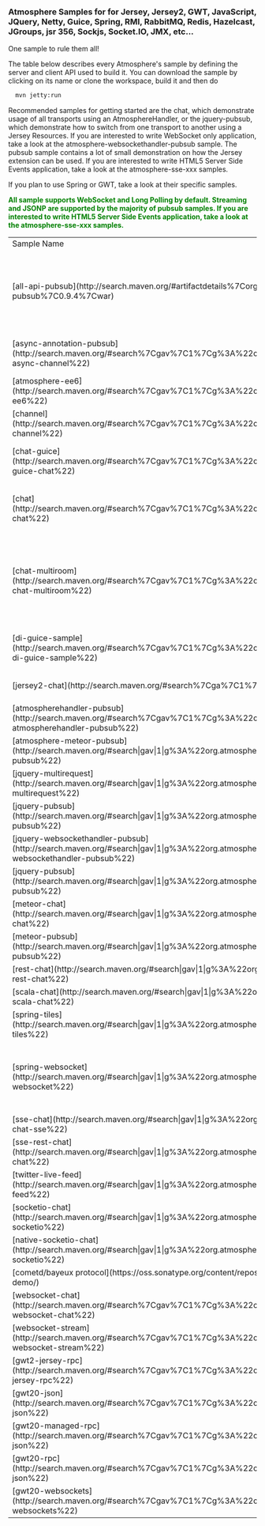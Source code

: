 ### Atmosphere Samples for for Jersey, Jersey2, GWT, JavaScript, JQuery, Netty, Guice, Spring, RMI, RabbitMQ, Redis, Hazelcast, JGroups, jsr 356, Sockjs, Socket.IO, JMX, etc...

One sample to rule them all!

The table below describes every Atmosphere's sample by defining the server and client API used to build it. You can download the sample by clicking on its name or clone the workspace, build it and then do
```bash
  mvn jetty:run
```

Recommended samples for getting started are the chat, which demonstrate usage of all transports using an AtmosphereHandler, or the jquery-pubsub, which demonstrate how to switch from one transport to another using a Jersey Resources. If you are interested to write WebSocket only application, take a look at the atmosphere-websockethandler-pubsub sample. The pubsub sample contains a lot of small demonstration on how the Jersey extension can be used. If you are interested to write HTML5 Server Side Events application, take a look at the atmosphere-sse-xxx samples.

If you plan to use Spring or GWT, take a look at their specific samples.

<font color="green">**All sample supports WebSocket and Long Polling by default. Streaming and JSONP are supported by the majority of pubsub samples. If you are interested to write HTML5 Server Side Events application, take a look at the atmosphere-sse-xxx samples.**</font>
<table width=100% height=100%>
    <tr>
        <td>Sample Name</td>
        <td>Description</td>
        <td>Server Components</td>
        <td>Client Components</td>
    </tr>
    <tr>
        <td>[all-api-pubsub](http://search.maven.org/#artifactdetails%7Corg.atmosphere.samples%7Catmosphere-all-api-pubsub%7C0.9.4%7Cwar)</td>
        <td>This sample implements a pubsub example that demonstrates all Atmosphere's API and extension. The use of AtmosphereResource, Meteor, Annotation like @Suspend and @Broadcast are demonstrated</td>
        <td>[AtmosphereHandler](https://github.com/Atmosphere/atmosphere-samples/blob/master/samples/all-api-pubsub/src/main/scala/org/atmosphere/samples/pubsub/websocket/AtmosphereHandler.scala) [Jersey Resource](https://github.com/Atmosphere/atmosphere-samples/blob/master/samples/all-api-pubsub/src/main/scala/org/atmosphere/samples/pubsub/websocket/Resource.scala) [Meteor](https://github.com/Atmosphere/atmosphere-samples/blob/master/samples/all-api-pubsub/src/main/scala/org/atmosphere/samples/pubsub/websocket/Meteor.scala) [WebSocketProtocol](https://github.com/Atmosphere/atmosphere-samples/blob/master/samples/all-api-pubsub/src/main/scala/org/atmosphere/samples/pubsub/websocket/DevoxxWebSocketProtocol.scala)</td>
        <td>Single [Callback](https://github.com/Atmosphere/atmosphere-samples/blob/master/samples/all-api-pubsub/src/main/webapp/index.html) supporting WebSocket, Long-Polling, JSONP, Http-Streaming </td>
    </tr>
        <td>[async-annotation-pubsub](http://search.maven.org/#search%7Cgav%7C1%7Cg%3A%22org.atmosphere.samples%22%20AND%20a%3A%22atmosphere-async-channel%22)</td>
        <td>This sample demonstrates the use of the @Asynchronous annotation combined with the Callable<?> API, showing how an application can be fully asynchronous in its execution. The sample implements the pubsub concepts.</td>
        <td>[Jersey Resource](https://github.com/Atmosphere/atmosphere-samples/blob/master/samples/async-annotation-pubsub/src/main/java/org/atmosphere/samples/pubsub/AsynchronousExecution.java) </td>
        <td>Single [Callback](https://github.com/Atmosphere/atmosphere-samples/blob/master/samples/async-annotation-pubsub/src/main/webapp/index.html#L36) supporting WebSocket, Long-Polling, JSONP, Http-Streaming </td>
    </tr>
    <tr>
        <td>[atmosphere-ee6](http://search.maven.org/#search%7Cgav%7C1%7Cg%3A%22org.atmosphere.samples%22%20AND%20a%3A%22atmosphere-ee6%22)</td>
        <td>This sample demonstrates the use of @Suspend with Java EE's 6 annotation like @Resource and EJB Timer</td>
        <td>[Jersey Resource](https://github.com/Atmosphere/atmosphere-samples/blob/master/samples/atmosphere-ee6/src/main/java/org/jersey/devoxx/samples/ee6/atmosphere/TimerResource.java)</td>
        <td>Http-Streaming</td>
    </tr>
    <tr>
        <td>[channel](http://search.maven.org/#search%7Cgav%7C1%7Cg%3A%22org.atmosphere.samples%22%20AND%20a%3A%22atmosphere-channel%22)</td>
        <td>This sample demonstrate the use of @Subscribe and @Publish annotation using a pub sub application. If you are migrating from CometD, this sample is for you.</td>
        <td>[Jersey Resource](https://github.com/Atmosphere/atmosphere-samples/blob/master/samples/channel/src/main/java/org/atmosphere/samples/pubsub/TypedChannel.java)</td>
        <td></td>
    </tr>
    <tr>
        <td>[chat-guice](http://search.maven.org/#search%7Cgav%7C1%7Cg%3A%22org.atmosphere.samples%22%20AND%20a%3A%22atmosphere-guice-chat%22)</td>
        <td>This sample demonstrate the use of Google Guice with Atmosphere. The Chat application is implemented using @Suspend and @Broadcast annotation</td>
        <td>[Guice](https://github.com/Atmosphere/atmosphere-samples/blob/master/extensions-samples/guice/chat-guice/src/main/java/org/atmosphere/samples/guice/GuiceChatModule.java) [Jersey Resource](https://github.com/Atmosphere/atmosphere-extensions/blob/master/guice/samples/chat-guice/src/main/java/org/atmosphere/samples/guice/ResourceChat.java#L31)</td>
        <td>Javascript Functions demonstrating [WebSocket, falling back to Long-Polling](https://github.com/Atmosphere/atmosphere-samples/blob/master/extensions-samples/guice/chat-guice/src/main/webapp/jquery/application.js)</td>
    </tr>
    <tr>
        <td>[chat](http://search.maven.org/#search%7Cgav%7C1%7Cg%3A%22org.atmosphere.samples%22%20AND%20a%3A%22atmosphere-chat%22)</td>
        <td>This sample demonstrates the use of WebSocket (falling back to SSE and Long-Polling) using the [@ManagedService](http://atmosphere.github.io/atmosphere/apidocs/org/atmosphere/config/service/ManagedService.html) annotation. The sample also demonstrates how to detect which transport are supported by the client and server by negotiating with the server.</td>
        <td>[Chat](https://github.com/Atmosphere/atmosphere-samples/blob/master/samples/chat/src/main/java/org/atmosphere/samples/chat/Chat.java)</td>
        <td>Javascript Functions demonstrating [WebSocket, falling back to Long-Polling](https://github.com/Atmosphere/atmosphere-samples/blob/master/samples/chat/src/main/webapp/javascript/application.js). This is the recommended sample to start with.</td>
    </tr>
        <tr>
            <td>[chat-multiroom](http://search.maven.org/#search%7Cgav%7C1%7Cg%3A%22org.atmosphere.samples%22%20AND%20a%3A%22atmosphere-chat-multiroom%22)</td>
            <td>This sample demonstrates the use of WebSocket (falling back SSE and to Long-Polling) using the [@ManagedService](http://atmosphere.github.io/atmosphere/apidocs/org/atmosphere/config/service/ManagedService.html) annotation with [Encoder](http://atmosphere.github.io/atmosphere/apidocs/org/atmosphere/config/managed/Encoder.html) and [Decoder](http://atmosphere.github.io/atmosphere/apidocs/org/atmosphere/config/managed/Decoder.html). The sample also demonstrates how to detect which transport are supported by the client and server by negotiating with the server.</td>
            <td>[Chatroom](https://github.com/Atmosphere/atmosphere-samples/blob/master/samples/chat-multiroom/src/main/java/org/atmosphere/samples/chat/ChatRoom.java)</td>
            <td>Javascript Functions demonstrating [WebSocket, falling back to Long-Polling](https://github.com/Atmosphere/atmosphere-samples/blob/master/samples/chat/src/main/webapp/javascript/application.js). This is the recommended sample to start with.</td>
        </tr>
    <tr>
        <td>[di-guice-sample](http://search.maven.org/#search%7Cgav%7C1%7Cg%3A%22org.atmosphere.samples%22%20AND%20a%3A%22atmosphere-di-guice-sample%22)</td>
        <td>The sample demonstrates the use of Atmosphere's Dependencies Injection using Guice</td>
        <td>[Jersey Resource](https://github.com/Atmosphere/atmosphere-samples/blob/master/extensions-samples/guice/di-guice-sample/src/main/java/org/atmosphere/samples/di/guice/MessageResource.java) [Guice](https://github.com/Atmosphere/atmosphere-samples/blob/master/samples/di-guice-sample/src/main/java/org/atmosphere/samples/di/guice/GuiceContextListener.java)</td>
        <td>[Javascript Callback](https://github.com/Atmosphere/atmosphere-samples/blob/master/extensions-samples/guice/di-guice-sample/src/main/webapp/index.html#L46)</td>
    </tr>
    <tr>
        <td>[jersey2-chat](http://search.maven.org/#search%7Cga%7C1%7Ca%3A%22atmosphere-jersey2-chat%22)</td>
        <td>This samples demonstrates the use of JAX RS Specification 2 with [@AtmosphereService](http://atmosphere.github.io/atmosphere/apidocs/org/atmosphere/config/service/AtmosphereService.html)</td>
        <td>[Jersey Resource](https://github.com/Atmosphere/atmosphere-samples/blob/master/samples/jersey2-chat/src/main/java/org/atmosphere/samples/chat/jersey/Jersey2Resource.java)</td>
        <td>Javascript Functions demonstrating [WebSocket, falling back to Long-Polling](https://github.com/Atmosphere/atmosphere-samples/blob/master/samples/jersey2-chat/src/main/webapp/jquery/application.js)</td>
    </tr>
    <tr>
        <td>[atmospherehandler-pubsub](http://search.maven.org/#search%7Cgav%7C1%7Cg%3A%22org.atmosphere.samples%22%20AND%20a%3A%22atmosphere-atmospherehandler-pubsub%22)</td>
        <td>This sample demonstrate the use of AtmosphereHandler for implementing a pub sub application. The sample supports Long-Polling, Http Streaming and WebSocket</td>
        <td>[AtmosphereHandler](https://github.com/Atmosphere/atmosphere-samples/blob/master/samples/atmospherehandler-pubsub/src/main/java/org/atmosphere/samples/pubsub/AtmosphereHandlerPubSub.java#L39)</td>
        <td>[Javascript Function](https://github.com/Atmosphere/atmosphere-samples/blob/master/samples/atmospherehandler-pubsub/src/main/webapp/index.html)</td>
    </tr>
    <tr>
        <td>[atmosphere-meteor-pubsub](http://search.maven.org/#search|gav|1|g%3A%22org.atmosphere.samples%22%20AND%20a%3A%22atmosphere-meteor-pubsub%22)</td>
        <td>This sample demonstrate the use of the Meteor API, from a Servlet, for implementing a pub sub application. The sample supports Long-Polling, Http Streaming and WebSocket</td>
        <td>[Meteor](https://github.com/Atmosphere/atmosphere-samples/blob/master/samples/jquery-meteor-pubsub/src/main/java/org/atmosphere/samples/pubsub/MeteorPubSub.java)</td>
        <td>[Javascript Function](https://github.com/Atmosphere/atmosphere-samples/blob/master/samples/jquery-meteor-pubsub/src/main/webapp/index.html#L8)</td>
    </tr>
    <tr>
        <td>[jquery-multirequest](http://search.maven.org/#search|gav|1|g%3A%22org.atmosphere.samples%22%20AND%20a%3A%22atmosphere-multirequest%22)</td>
        <td>This sample demonstrates how multi requests can be made using the jQuery.atmosphere.js. The sample implements the pub sub application.</td>
        <td>[Jersey Resource](https://github.com/Atmosphere/atmosphere-samples/blob/master/samples/jquery-multirequest/src/main/java/org/atmosphere/samples/multirequest/handlers/Subscriber.java#L33)/td>
        <td>[Per Request and Global callback](https://github.com/Atmosphere/atmosphere-samples/blob/master/samples/jquery-multirequest/src/main/webapp/js/main.js)</td>
    </tr>
    <tr>
        <td>[jquery-pubsub](http://search.maven.org/#search|gav|1|g%3A%22org.atmosphere.samples%22%20AND%20a%3A%22atmosphere-jquery-pubsub%22)</td>
        <td>This sample demonstrates all transports (WebSockets, Server Side Events, Long-Polling, Http Streaming and JSONP using a super simple Jersey Resource. The sample implements a pub sub application.</td>
        <td>[Jersey Resource](https://github.com/Atmosphere/atmosphere-samples/blob/master/samples/jquery-pubsub/src/main/java/org/atmosphere/samples/pubsub/JQueryPubSub.java)</td>
        <td>[Javascript Function](https://github.com/Atmosphere/atmosphere-samples/blob/master/samples/jquery-pubsub/src/main/webapp/index.html)</td>
    </tr>
    <tr>
        <td>[jquery-websockethandler-pubsub](http://search.maven.org/#search|gav|1|g%3A%22org.atmosphere.samples%22%20AND%20a%3A%22atmosphere-websockethandler-pubsub%22)</td>
        <td>This sample demonstrates how to write WebSocket only application</td>
        <td>[WebSocketHandler](https://github.com/Atmosphere/atmosphere-samples/blob/master/samples/jquery-websockethandler-pubsub/src/main/java/org/atmosphere/samples/pubsub/WebSocketPubSub.java#L36)</td>
        <td>[Javascript Funtion](https://github.com/Atmosphere/atmosphere-samples/blob/master/samples/jquery-websockethandler-pubsub/src/main/webapp/index.html#L36)</td>
    </tr>
    <tr>
        <td>[jquery-pubsub](http://search.maven.org/#search|gav|1|g%3A%22org.atmosphere.samples%22%20AND%20a%3A%22atmosphere-pubsub%22)</td>
        <td>This sample demonstrates a lot of server side functionality like broadcast/suspend/resume using a Jersey Resource.</td>
        <td>[Jersey Resource](https://github.com/Atmosphere/atmosphere-samples/blob/master/samples/pubsub/src/main/java/org/atmosphere/samples/pubsub/PubSub.java)</td>
        <td></td>
    </tr>
        <tr>
            <td>[meteor-chat](http://search.maven.org/#search|gav|1|g%3A%22org.atmosphere.samples%22%20AND%20a%3A%22atmosphere-meteor-chat%22)</td>
            <td>This sample demonstrates of the Meteor API, from a Servlet, can be used to implement a chat application</td>
            <td>[Meteor](https://github.com/Atmosphere/atmosphere-samples/blob/master/samples/meteor-chat/src/main/java/org/atmosphere/samples/chat/MeteorChat.java)</td>
            <td>[Javascript Function](https://github.com/Atmosphere/atmosphere-samples/blob/master/samples/meteor-chat/src/main/webapp/jquery/application.js)</td>
        </tr>
    <tr>
        <td>[meteor-pubsub](http://search.maven.org/#search|gav|1|g%3A%22org.atmosphere.samples%22%20AND%20a%3A%22atmosphere-meteor-pubsub%22)</td>
        <td>This sample demonstrates of the Meteor API, from a Servlet, can be used to implement a chat application</td>
        <td>[Meteor](https://github.com/Atmosphere/atmosphere-samples/blob/master/samples/meteor-pubsub/src/main/java/org/atmosphere/samples/chat/MeteorPubSub.java)</td>
        <td>[Javascript Function](https://github.com/Atmosphere/atmosphere-samples/blob/master/samples/meteor-pubsub/src/main/webapp/index.html)</td>
    </tr>
    <tr>
        <td>[rest-chat](http://search.maven.org/#search|gav|1|g%3A%22org.atmosphere.samples%22%20AND%20a%3A%22atmosphere-rest-chat%22)</td>
        <td>This sample demonstrates the use of a Jersey Resource for implementing a chat application</td>
        <td>[Jersey Resource](https://github.com/Atmosphere/atmosphere-samples/blob/master/samples/rest-chat/src/main/java/org/atmosphere/samples/chat/jersey/ResourceChat.java)</td>
        <td>[Javascript Function](https://github.com/Atmosphere/atmosphere-samples/blob/master/samples/rest-chat/src/main/webapp/jquery/application.js)</td>
    </tr>
    <tr>
        <td>[scala-chat](http://search.maven.org/#search|gav|1|g%3A%22org.atmosphere.samples%22%20AND%20a%3A%22atmosphere-scala-chat%22)</td>
        <td>This sample demonstrates how to use Scala to write a chat application</td>
        <td>[Scala Resource](https://github.com/Atmosphere/atmosphere-samples/blob/master/samples/scala-chat/src/main/scala/org/atmosphere/samples/scala/chat/ScalaChat.scala)</td>
        <td>[Javascript Function](https://github.com/Atmosphere/atmosphere-samples/blob/master/samples/scala-chat/src/main/webapp/jquery/application.js)</td>
    </tr>
    <tr>
        <td>[spring-tiles](http://search.maven.org/#search|gav|1|g%3A%22org.atmosphere.samples%22%20AND%20a%3A%22atmosphere-spring-tiles%22)</td>
        <td>This sample demonstrates how to use the Spring and Tiles Framework with AtmosphereHandler. The sample implements a pubsub application</td>
        <td>[Spring Controller](https://github.com/Atmosphere/atmosphere-samples/blob/master/extensions-samples/spring/spring-tiles/src/main/java/org/atmosphere/samples/pubsub/spring/PubSubController.java)</td>
        <td>[Javascript Function](https://github.com/Atmosphere/atmosphere-samples/blob/master/extensions-samples/spring/spring-tiles/src/main/webapp/pages/pubsubHeader.jsp#L6)</td>
    </tr>
    <tr>
        <td>[spring-websocket](http://search.maven.org/#search|gav|1|g%3A%22org.atmosphere.samples%22%20AND%20a%3A%22atmosphere-spring-websocket%22)</td>
        <td>This sample demonstrates the use of Spring with Atmosphere WebSocketHandler, Meteor and AtmosphereHandler</td>
        <td>[Meteor](https://github.com/Atmosphere/atmosphere-samples/blob/master/extensions-samples/spring/spring-websocket/src/main/java/org/atmosphere/samples/pubsub/utils/AtmosphereUtils.java#L31) [Service](https://github.com/Atmosphere/atmosphere-samples/blob/master/samples/spring-websocket/src/main/java/org/atmosphere/samples/pubsub/services/ChatService.java) [WebSocketProtocol](https://github.com/Atmosphere/atmosphere-samples/blob/master/samples/spring-websocket/src/main/java/org/atmosphere/samples/pubsub/config/protocol/DelegatingWebSocketProtocol.java)</td>
        <td>[Spring View](https://github.com/Atmosphere/atmosphere-samples/blob/master/extensions-samples/spring/spring-websocket/src/main/webapp/WEB-INF/views/home.jsp#L9)</td>
    </tr>
    <tr>
        <td>[sse-chat](http://search.maven.org/#search|gav|1|g%3A%22org.atmosphere.samples%22%20AND%20a%3A%22atmosphere-chat-sse%22)</td>
        <td>This sample demonstrates how to use HTML 5 Server Sides Events to build a chat application using an AtmosphereHandler</td>
        <td>[AtmosphereHandler](https://github.com/Atmosphere/atmosphere-samples/blob/master/samples/sse-chat/src/main/java/org/atmosphere/samples/chat/ChatAtmosphereHandler.java)</td>
        <td>[Javascript Function](https://github.com/Atmosphere/atmosphere-samples/blob/master/samples/sse-chat/src/main/webapp/jquery/application.js)</td>
    </tr>
    <tr>
        <td>[sse-rest-chat](http://search.maven.org/#search|gav|1|g%3A%22org.atmosphere.samples%22%20AND%20a%3A%22atmosphere-sse-rest-chat%22)</td>
        <td>This sample demonstrates how to use HTML 5 Server Sides Events to build a chat application using a Jersey Resource</td>
        <td>[Jersey Resource](https://github.com/Atmosphere/atmosphere-samples/blob/master/samples/sse-rest-chat/src/main/java/org/atmosphere/samples/chat/jersey/ResourceChat.java#L33)</td>
        <td>[Javascript Function](https://github.com/Atmosphere/atmosphere-samples/blob/master/samples/sse-rest-chat/src/main/webapp/jquery/application.js)</td>
    </tr>
    <tr>
        <td>[twitter-live-feed](http://search.maven.org/#search|gav|1|g%3A%22org.atmosphere.samples%22%20AND%20a%3A%22atmosphere-twitter-live-feed%22)</td>
        <td>This sample demonstrates how to use jQuery.atmosphere.js to implements a real time Twitter Search using a simple Jersey Resource. It also demonstrate how BroadcastFilter can be used to mark to handle large set of data to send back to the client</td>
        <td>[Jersey Resource](https://github.com/Atmosphere/atmosphere-samples/blob/master/samples/twitter-live-feed/src/main/java/org/atmosphere/samples/twitter/TwitterFeed.java#L48)</td>
        <td>[JavaScript Function](https://github.com/Atmosphere/atmosphere-samples/blob/master/samples/twitter-live-feed/src/main/webapp/index.html#L34)</td>
    </tr>
    <tr>
        <td>[socketio-chat](http://search.maven.org/#search|gav|1|g%3A%22org.atmosphere.samples%22%20AND%20a%3A%22atmosphere-socketio%22)</td>
        <td>This sample demonstrates how the SocketIO library can be used, trsnaparently, using an AtmosphereHandler</td>
        <td>[AtmosphereHandler](https://github.com/Atmosphere/atmosphere-samples/blob/master/extensions-samples/socketio/socketio-chat/src/main/java/org/atmosphere/samples/chat/SocketIOChatAtmosphere.java)</td>
        <td>[SocketIO](https://github.com/Atmosphere/atmosphere-samples/blob/master/extensions-samples/socketio/socketio-chat/src/main/webapp/javascript/application.js#L1)</td>
    </tr>
    </tr>
        <tr>
        <td>[native-socketio-chat](http://search.maven.org/#search|gav|1|g%3A%22org.atmosphere.samples%22%20AND%20a%3A%22atmosphere-socketio%22)</td>
        <td>This sample demonstrates how the SocketIO library and natively extending the SocketIO protocol on the server side</td>
        <td>[AtmosphereHandler](https://github.com/Atmosphere/atmosphere-samples/blob/master/extensions-samples/socketio/native-socketio-chat/src/main/java/org/atmosphere/samples/chat/ChatAtmosphereHandler.java)</td>
        <td>[SocketIO](https://github.com/Atmosphere/atmosphere-samples/blob/master/extensions-samples/socketio/native-socketio-chat/src/main/webapp/index.html#L1)</td>
    </tr>
    </tr>
        <tr>
        <td>[cometd/bayeux protocol](https://oss.sonatype.org/content/repositories/snapshots/org/atmosphere/samples/atmosphere-cometd-demo/)</td>
        <td>This sample deploy the [Cometd official](http://cometd.org/) demo on top of Atmosphere</td>
        <td></td>
        <td></td>
    </tr>
        <tr>
        <td>[websocket-chat](http://search.maven.org/#search%7Cgav%7C1%7Cg%3A%22org.atmosphere.samples%22%20AND%20a%3A%22atmosphere-websocket-chat%22)</td>
        <td>This sample demonstrates how to write WebSocket ONLY applications</td>
        <td>[WebSockerHandler](https://github.com/Atmosphere/atmosphere-samples/blob/master/samples/websocket-chat/src/main/java/org/atmosphere/samples/chat/WebSocketChat.java#L33)</td>
        <td>[JavaScript Function](https://github.com/Atmosphere/atmosphere-samples/blob/master/samples/websocket-chat/src/main/webapp/jquery/application.js#L1)</td>
    </tr>
        <tr>
        <td>[websocket-stream](http://search.maven.org/#search%7Cgav%7C1%7Cg%3A%22org.atmosphere.samples%22%20AND%20a%3A%22atmosphere-websocket-stream%22)</td>
        <td>This sample demonstrates how to write WebSocket streaming applications</td>
        <td>[WebSockerHandler](https://github.com/Atmosphere/atmosphere-samples/blob/master/samples/websocket-stream/src/main/java/org/atmosphere/samples/stream/WebSocketStream.java#L33)</td>
        <td>[JavaScript Function](https://github.com/Atmosphere/atmosphere-samples/blob/master/samples/websocket-stream/src/main/webapp/jquery/application.js#L1)</td>
    </tr>
    </tr>
        <tr>
        <td>[gwt2-jersey-rpc](http://search.maven.org/#search%7Cgav%7C1%7Cg%3A%22org.atmosphere.samples%22%20AND%20a%3A%22gwt20-jersey-rpc%22)</td>
        <td>GWT RPC with Jersey</td>
        <td>[Server](https://github.com/Atmosphere/atmosphere-samples/blob/master/extensions-samples/gwt/gwt20-json/src/main/java/org/atmosphere/samples/client/GwtJsonDemo.java)</td>
        <td>[Client](https://github.com/Atmosphere/atmosphere-samples/blob/master/extensions-samples/gwt/qwt20-jersey-rpc/src/main/java/org/atmosphere/samples/client/GwtJerseyDemo.java)</td>
    </tr>
    </tr>
        <tr>
        <td>[gwt20-json](http://search.maven.org/#search%7Cgav%7C1%7Cg%3A%22org.atmosphere.samples%22%20AND%20a%3A%22gwt20-json%22)</td>
        <td>GWT with JSON</td>
        <td>[Server](https://github.com/Atmosphere/atmosphere-samples/blob/master/extensions-samples/gwt/gwt20-json/src/main/java/org/atmosphere/samples/server/JerseyGwtRpc.java)</td>
        <td>[Client](https://github.com/Atmosphere/atmosphere-samples/blob/master/extensions-samples/gwt/gwt20-json/src/main/java/org/atmosphere/samples/client/GwtJsonDemo.java)</td>
    </tr>
     </tr>
         <tr>
         <td>[gwt20-managed-rpc](http://search.maven.org/#search%7Cgav%7C1%7Cg%3A%22org.atmosphere.samples%22%20AND%20a%3A%22gwt20-json%22)</td>
         <td>GWT RPC using the [@ManagedService](http://atmosphere.github.io/atmosphere/apidocs/org/atmosphere/config/service/ManagedService.html) annotation</td>
         <td>[Server](https://github.com/Atmosphere/atmosphere-samples/blob/master/extensions-samples/gwt/gwt20-managed-rpc/src/main/java/org/atmosphere/samples/server/ManagedGWTResource.java#L40)</td>
         <td>[Client](https://github.com/Atmosphere/atmosphere-samples/blob/master/extensions-samples/gwt/gwt20-managed-rpc/src/main/java/org/atmosphere/samples/client/GwtRpcDemo.java#L82)</td>
     </tr>
      </tr>
          <tr>
          <td>[gwt20-rpc](http://search.maven.org/#search%7Cgav%7C1%7Cg%3A%22org.atmosphere.samples%22%20AND%20a%3A%22gwt20-json%22)</td>
		  <td>GWT RPC using the an AtmosphereHandler</td>
          <td>[Server](https://github.com/Atmosphere/atmosphere-samples/blob/master/extensions-samples/gwt/gwt20-rpc/src/main/java/org/atmosphere/samples/server/GwtRpcAtmosphereHandler.java)</td>
          <td>[Client](https://github.com/Atmosphere/atmosphere-samples/blob/master/extensions-samples/gwt/gwt20-websockets/src/main/java/org/atmosphere/samples/client/GwtWebsocketsDemo.java)</td>
      </tr>
          <tr>
          <td>[gwt20-websockets](http://search.maven.org/#search%7Cgav%7C1%7Cg%3A%22org.atmosphere.samples%22%20AND%20a%3A%22gwt20-websockets%22)</td>
          <td>GWT client websockets using com.sksamuel.gwt</td>
          <td>[websocket-stream](./samples/websocket-stream)</td>	
          <td>[Client](https://github.com/Atmosphere/atmosphere-samples/blob/master/extensions-samples/gwt/gwt20-websockets/src/main/java/org/atmosphere/samples/client/GwtWebsocketsDemo.java)</td>
      </tr>
